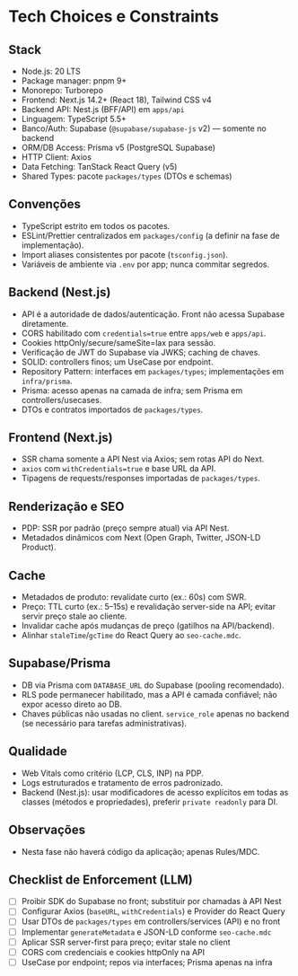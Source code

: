 # Tech Choices e Constraints

## Stack

- Node.js: 20 LTS
- Package manager: pnpm 9+
- Monorepo: Turborepo
- Frontend: Next.js 14.2+ (React 18), Tailwind CSS v4
- Backend API: Nest.js (BFF/API) em `apps/api`
- Linguagem: TypeScript 5.5+
- Banco/Auth: Supabase (`@supabase/supabase-js` v2) — somente no backend
- ORM/DB Access: Prisma v5 (PostgreSQL Supabase)
- HTTP Client: Axios
- Data Fetching: TanStack React Query (v5)
- Shared Types: pacote `packages/types` (DTOs e schemas)

## Convenções

- TypeScript estrito em todos os pacotes.
- ESLint/Prettier centralizados em `packages/config` (a definir na fase de implementação).
- Import aliases consistentes por pacote (`tsconfig.json`).
- Variáveis de ambiente via `.env` por app; nunca commitar segredos.

## Backend (Nest.js)

- API é a autoridade de dados/autenticação. Front não acessa Supabase diretamente.
- CORS habilitado com `credentials=true` entre `apps/web` e `apps/api`.
- Cookies httpOnly/secure/sameSite=lax para sessão.
- Verificação de JWT do Supabase via JWKS; caching de chaves.
- SOLID: controllers finos; um UseCase por endpoint.
- Repository Pattern: interfaces em `packages/types`; implementações em `infra/prisma`.
- Prisma: acesso apenas na camada de infra; sem Prisma em controllers/usecases.
- DTOs e contratos importados de `packages/types`.

## Frontend (Next.js)

- SSR chama somente a API Nest via Axios; sem rotas API do Next.
- `axios` com `withCredentials=true` e base URL da API.
- Tipagens de requests/responses importadas de `packages/types`.

## Renderização e SEO

- PDP: SSR por padrão (preço sempre atual) via API Nest.
- Metadados dinâmicos com Next (Open Graph, Twitter, JSON-LD Product).

## Cache

- Metadados de produto: revalidate curto (ex.: 60s) com SWR.
- Preço: TTL curto (ex.: 5–15s) e revalidação server-side na API; evitar servir preço stale ao cliente.
- Invalidar cache após mudanças de preço (gatilhos na API/backend).
- Alinhar `staleTime`/`gcTime` do React Query ao `seo-cache.mdc`.

## Supabase/Prisma

- DB via Prisma com `DATABASE_URL` do Supabase (pooling recomendado).
- RLS pode permanecer habilitado, mas a API é camada confiável; não expor acesso direto ao DB.
- Chaves públicas não usadas no client. `service_role` apenas no backend (se necessário para tarefas administrativas).

## Qualidade

- Web Vitals como critério (LCP, CLS, INP) na PDP.
- Logs estruturados e tratamento de erros padronizado.
- Backend (Nest.js): usar modificadores de acesso explícitos em todas as classes (métodos e propriedades), preferir `private readonly` para DI.

## Observações

- Nesta fase não haverá código da aplicação; apenas Rules/MDC.

## Checklist de Enforcement (LLM)

- [ ] Proibir SDK do Supabase no front; substituir por chamadas à API Nest
- [ ] Configurar Axios (`baseURL`, `withCredentials`) e Provider do React Query
- [ ] Usar DTOs de `packages/types` em controllers/services (API) e no front
- [ ] Implementar `generateMetadata` e JSON-LD conforme `seo-cache.mdc`
- [ ] Aplicar SSR server-first para preço; evitar stale no client
- [ ] CORS com credenciais e cookies httpOnly na API
- [ ] UseCase por endpoint; repos via interfaces; Prisma apenas na infra
